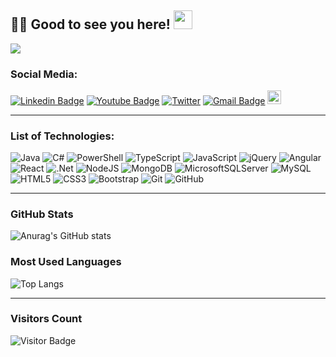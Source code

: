 ## 👨‍💻 Good to see you here! <img src="https://user-images.githubusercontent.com/45331164/179427512-c8c7022d-dc99-4c33-b65d-73d73b01d033.gif" data-canonical-src="https://user-images.githubusercontent.com/45331164/179427512-c8c7022d-dc99-4c33-b65d-73d73b01d033.gif"  width="30"/>

<img src="https://user-images.githubusercontent.com/45331164/179427339-12f07c18-0b3d-489f-b362-680a9ce67143.gif" data-canonical-src="https://user-images.githubusercontent.com/45331164/179427339-12f07c18-0b3d-489f-b362-680a9ce67143.gif"  />

### Social Media: <br/>
[![Linkedin Badge](https://img.shields.io/badge/-Dmytrii_Furs-blue?style=flat-square&logo=Linkedin&logoColor=white&link=https://www.linkedin.com/in/dmytrii-furs-1399b9208/)](https://www.linkedin.com/in/dmytrii-furs-1399b9208/)
[![Youtube Badge](https://img.shields.io/badge/-Dmytrii_Furs-darkred?style=flat-square&logo=youtube&logoColor=white&link=https://www.youtube.com/channel/UCP2ofEbGBV8NhgWXQbow8lQ/videos)](https://www.youtube.com/channel/UCP2ofEbGBV8NhgWXQbow8lQ/videos)
[![Twitter](https://img.shields.io/twitter/url/https/twitter.com/cloudposse.svg?style=social&label=Dmytrii%20Furs)](https://twitter.com/DmytriiFurs)
[![Gmail Badge](https://img.shields.io/badge/-furs1268@gmail.com-c14438?style=flat-square&logo=Gmail&logoColor=white&link=mailto:furs1268@gmail.com)](mailto:furs1268@gmail.com)
<img src="https://img.shields.io/badge/LeetCode-000000?style=for-the-badge&logo=LeetCode&logoColor=#d16c06)" height="21.5px"><a href="https://leetcode.com/furs1da/"></a></img>

<hr/>

### List of Technologies: <br/> 

![Java](https://img.shields.io/badge/java-%23ED8B00.svg?style=for-the-badge&logo=java&logoColor=white)
![C#](https://img.shields.io/badge/c%23-%23239120.svg?style=for-the-badge&logo=c-sharp&logoColor=white)
![PowerShell](https://img.shields.io/badge/PowerShell-%235391FE.svg?style=for-the-badge&logo=powershell&logoColor=white)
![TypeScript](https://img.shields.io/badge/typescript-%23007ACC.svg?style=for-the-badge&logo=typescript&logoColor=white)
![JavaScript](https://img.shields.io/badge/javascript-%23323330.svg?style=for-the-badge&logo=javascript&logoColor=%23F7DF1E)
![jQuery](https://img.shields.io/badge/jquery-%230769AD.svg?style=for-the-badge&logo=jquery&logoColor=white)
![Angular](https://img.shields.io/badge/angular-%23DD0031.svg?style=for-the-badge&logo=angular&logoColor=white)
![React](https://img.shields.io/badge/react-%2320232a.svg?style=for-the-badge&logo=react&logoColor=%2361DAFB)
![.Net](https://img.shields.io/badge/.NET-5C2D91?style=for-the-badge&logo=.net&logoColor=white)
![NodeJS](https://img.shields.io/badge/node.js-6DA55F?style=for-the-badge&logo=node.js&logoColor=white)
![MongoDB](https://img.shields.io/badge/MongoDB-%234ea94b.svg?style=for-the-badge&logo=mongodb&logoColor=white)
![MicrosoftSQLServer](https://img.shields.io/badge/Microsoft%20SQL%20Sever-CC2927?style=for-the-badge&logo=microsoft%20sql%20server&logoColor=white)
![MySQL](https://img.shields.io/badge/mysql-%2300f.svg?style=for-the-badge&logo=mysql&logoColor=white)
![HTML5](https://img.shields.io/badge/html5-%23E34F26.svg?style=for-the-badge&logo=html5&logoColor=white)
![CSS3](https://img.shields.io/badge/css3-%231572B6.svg?style=for-the-badge&logo=css3&logoColor=white)
![Bootstrap](https://img.shields.io/badge/bootstrap-%23563D7C.svg?style=for-the-badge&logo=bootstrap&logoColor=white)
![Git](https://img.shields.io/badge/git-%23F05033.svg?style=for-the-badge&logo=git&logoColor=white)
![GitHub](https://img.shields.io/badge/github-%23121011.svg?style=for-the-badge&logo=github&logoColor=white)


<hr/>

### GitHub Stats

![Anurag's GitHub stats](https://github-readme-stats.vercel.app/api?username=furs1da&show_icons=true&theme=tokyonight) <br/>

### Most Used Languages
![Top Langs](https://github-readme-stats.vercel.app/api/top-langs/?username=furs1da&hide=TeX&layout=compact)

<hr/>

### Visitors Count

![Visitor Badge](https://visitor-badge.laobi.icu/badge?page_id=furs1da)
